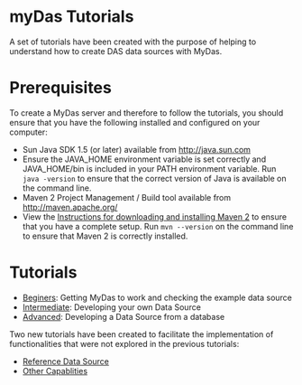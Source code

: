 # myDas Tutorials #

A set of tutorials have been created with the purpose of helping to understand how to create DAS data sources with MyDas.


# Prerequisites #

To create a MyDas server and therefore to follow the tutorials, you should ensure that you have the following installed and configured on your computer:

  * Sun Java SDK 1.5 (or later) available from http://java.sun.com
  * Ensure the JAVA\_HOME environment variable is set correctly and JAVA\_HOME/bin is included in your PATH environment variable.  Run `java -version` to ensure that the correct version of Java is available on the command line.
  * Maven 2 Project Management / Build tool available from http://maven.apache.org/
  * View the [Instructions for downloading and installing Maven 2](http://maven.apache.org/download.html#installation) to ensure that you have a complete setup.  Run `mvn --version` on the command line to ensure that Maven 2 is correctly installed.


# Tutorials #
  * [Beginers](MyDASTutorial.md): Getting MyDas to work and checking the example data source
  * [Intermediate](MyDASTutorial2ndPart.md): Developing your own Data Source
  * [Advanced](MyDASTutorial3rdPart.md): Developing a Data Source from a database

Two new tutorials have been created to facilitate the implementation of functionalities that were not explored in the previous tutorials:
  * [Reference Data Source](MyDasTutorialReference.md)
  * [Other Capablities](MyDasTutorialOtherCapabilities.md)